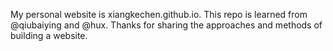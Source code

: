 My personal website is xiangkechen.github.io. This repo is learned from @qiubaiying and @hux. Thanks for sharing the approaches and methods of building a website.
